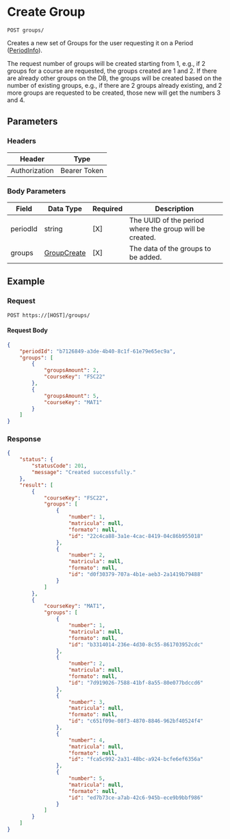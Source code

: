 # Create Group

    POST groups/
    
Creates a new set of Groups for the user requesting it on a Period ([PeriodInfo]).

The request number of groups will be created starting from 1, e.g., if 2 groups for a course are requested,
the groups created are 1 and 2. If there are already other groups on the DB, the groups will be created based
on the number of existing groups, e.g., if there are 2 groups already existing, and 2 more groups are requested
to be created, those new will get the numbers 3 and 4.

## Parameters

### Headers
Header | Type
--- | ---
Authorization | Bearer Token

### Body Parameters

Field | Data Type | Required | Description
--- | --- | --- | ---
periodId | string | [X] | The UUID of the period where the group will be created.
groups | [GroupCreate][] | [X] | The data of the groups to be added.

## Example
### Request

    POST https://[HOST]/groups/

#### Request Body    
```json
{
    "periodId": "b7126849-a3de-4b40-8c1f-61e79e65ec9a",
    "groups": [
        {
            "groupsAmount": 2,
            "courseKey": "FSC22"
        },
        {
            "groupsAmount": 5,
            "courseKey": "MAT1"
        }
    ]
}
```

### Response
``` json
{
    "status": {
        "statusCode": 201,
        "message": "Created successfully."
    },
    "result": [
        {
            "courseKey": "FSC22",
            "groups": [
                {
                    "number": 1,
                    "matricula": null,
                    "formato": null,
                    "id": "22c4ca88-3a1e-4cac-8419-04c86b955018"
                },
                {
                    "number": 2,
                    "matricula": null,
                    "formato": null,
                    "id": "d0f30379-707a-4b1e-aeb3-2a1419b79488"
                }
            ]
        },
        {
            "courseKey": "MAT1",
            "groups": [
                {
                    "number": 1,
                    "matricula": null,
                    "formato": null,
                    "id": "b3314014-236e-4d30-8c55-861703952cdc"
                },
                {
                    "number": 2,
                    "matricula": null,
                    "formato": null,
                    "id": "7d919026-7588-41bf-8a55-80e077bdccd6"
                },
                {
                    "number": 3,
                    "matricula": null,
                    "formato": null,
                    "id": "c651f09e-08f3-4870-8846-962bf40524f4"
                },
                {
                    "number": 4,
                    "matricula": null,
                    "formato": null,
                    "id": "fca5c992-2a31-48bc-a924-bcfe6ef6356a"
                },
                {
                    "number": 5,
                    "matricula": null,
                    "formato": null,
                    "id": "ed7b73ce-a7ab-42c6-945b-ece9b9bbf986"
                }
            ]
        }
    ]
}
```

[GroupCreate]: /server/api-docs/groups/GroupCreate.md
[PeriodInfo]: /server/api-docs/periods/PeriodInfo.md
